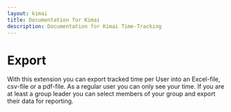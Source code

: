 ```yaml
---
layout: kimai
title: Documentation for Kimai
description: Documentation for Kimai Time-Tracking
---
```

# Export

With this extension you can export tracked time per User into an Excel-file, csv-file or a pdf-file. As a regular user you can only see your time. If you are at least a group leader you can select members of your group and export their data for reporting.
